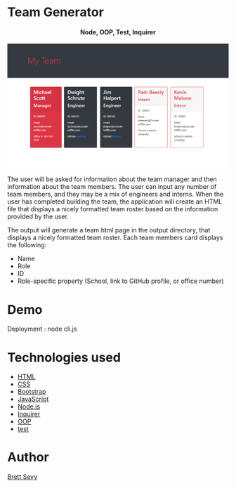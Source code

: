 
# Team Generator
<h4 align="center">Node, OOP, Test, Inquirer</h4>

![Team Generator](assets/teamgenerator.png)


The user will be asked for information about the team manager and then information about the team members. The user can input any number of team members, and they may be a mix of engineers and interns. When the user has completed building the team, the application will create an HTML file that displays a nicely formatted team roster based on the information provided by the user.


The output will generate a team.html page in the output directory, that displays a nicely formatted team roster. Each team members card displays the following:

  - Name
  - Role
  - ID
  - Role-specific property (School, link to GitHub profile, or office number)

# Demo

Deployment : node cli.js

# Technologies used

- [HTML](https://developer.mozilla.org/en-US/docs/Web/HTML)
- [CSS](https://developer.mozilla.org/en-US/docs/Web/CSS)
- [Bootstrap](https://getbootstrap.com/)
- [JavaScript](https://developer.mozilla.org/en-US/docs/Web/JavaScript)
- [Node.js](https://nodejs.org/en/)<br>
- [Inquirer](https://www.npmjs.com/package/inquirer)
- [OOP](https://developer.mozilla.org/en-US/docs/Learn/JavaScript/Objects/Object-oriented_JS)
- [test](https://www.npmjs.com/package/test)

# Author

[Brett Sevy](https://github.com/BrettSevy)



